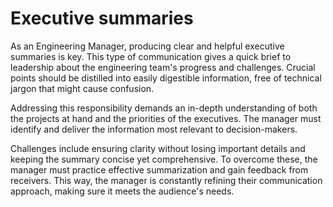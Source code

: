 # Executive summaries

As an Engineering Manager, producing clear and helpful executive summaries is key. This type of communication gives a quick brief to leadership about the engineering team's progress and challenges. Crucial points should be distilled into easily digestible information, free of technical jargon that might cause confusion. 

Addressing this responsibility demands an in-depth understanding of both the projects at hand and the priorities of the executives. The manager must identify and deliver the information most relevant to decision-makers. 

Challenges include ensuring clarity without losing important details and keeping the summary concise yet comprehensive. To overcome these, the manager must practice effective summarization and gain feedback from receivers. This way, the manager is constantly refining their communication approach, making sure it meets the audience's needs.